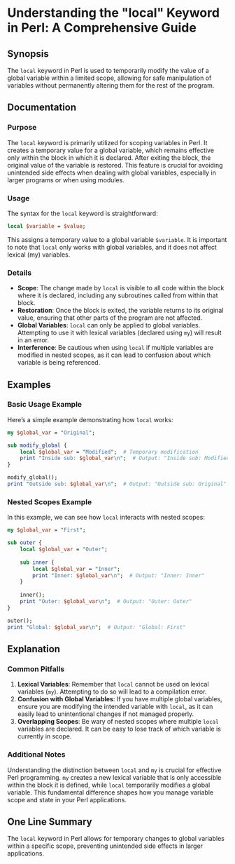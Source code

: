 <!--
Meta Description: # Understanding the "local" Keyword in Perl: A Comprehensive Guide ## Synopsis The `local` keyword in Perl is used to temporarily modify the value of ...
Meta Keywords: local, variables, global, variable, global_var
-->

# Understanding the "local" Keyword in Perl: A Comprehensive Guide

## Synopsis
The `local` keyword in Perl is used to temporarily modify the value of a global variable within a limited scope, allowing for safe manipulation of variables without permanently altering them for the rest of the program.

## Documentation
### Purpose
The `local` keyword is primarily utilized for scoping variables in Perl. It creates a temporary value for a global variable, which remains effective only within the block in which it is declared. After exiting the block, the original value of the variable is restored. This feature is crucial for avoiding unintended side effects when dealing with global variables, especially in larger programs or when using modules.

### Usage
The syntax for the `local` keyword is straightforward:

```perl
local $variable = $value;
```

This assigns a temporary value to a global variable `$variable`. It is important to note that `local` only works with global variables, and it does not affect lexical (my) variables.

### Details
- **Scope**: The change made by `local` is visible to all code within the block where it is declared, including any subroutines called from within that block.
- **Restoration**: Once the block is exited, the variable returns to its original value, ensuring that other parts of the program are not affected.
- **Global Variables**: `local` can only be applied to global variables. Attempting to use it with lexical variables (declared using `my`) will result in an error.
- **Interference**: Be cautious when using `local` if multiple variables are modified in nested scopes, as it can lead to confusion about which variable is being referenced.

## Examples
### Basic Usage Example
Here’s a simple example demonstrating how `local` works:

```perl
my $global_var = "Original";

sub modify_global {
    local $global_var = "Modified";  # Temporary modification
    print "Inside sub: $global_var\n";  # Output: "Inside sub: Modified"
}

modify_global();
print "Outside sub: $global_var\n";  # Output: "Outside sub: Original"
```

### Nested Scopes Example
In this example, we can see how `local` interacts with nested scopes:

```perl
my $global_var = "First";

sub outer {
    local $global_var = "Outer";
    
    sub inner {
        local $global_var = "Inner";
        print "Inner: $global_var\n";  # Output: "Inner: Inner"
    }
    
    inner();
    print "Outer: $global_var\n";  # Output: "Outer: Outer"
}

outer();
print "Global: $global_var\n";  # Output: "Global: First"
```

## Explanation
### Common Pitfalls
1. **Lexical Variables**: Remember that `local` cannot be used on lexical variables (`my`). Attempting to do so will lead to a compilation error.
2. **Confusion with Global Variables**: If you have multiple global variables, ensure you are modifying the intended variable with `local`, as it can easily lead to unintentional changes if not managed properly.
3. **Overlapping Scopes**: Be wary of nested scopes where multiple `local` variables are declared. It can be easy to lose track of which variable is currently in scope.

### Additional Notes
Understanding the distinction between `local` and `my` is crucial for effective Perl programming. `my` creates a new lexical variable that is only accessible within the block it is defined, while `local` temporarily modifies a global variable. This fundamental difference shapes how you manage variable scope and state in your Perl applications.

## One Line Summary
The `local` keyword in Perl allows for temporary changes to global variables within a specific scope, preventing unintended side effects in larger applications.